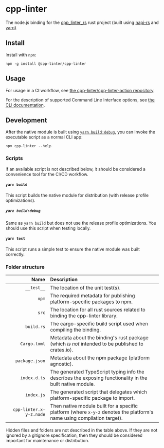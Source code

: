# cpp-linter

The node.js binding for the [cpp_linter_rs][this] rust project
(built using [napi-rs](https://napi.rs) and [yarn](https://yarnpkg.com)).

[this]: https://github.com/cpp-linter/cpp_linter_rs

## Install

Install with `npm`:

```text
npm -g install @cpp-linter/cpp-linter
```

## Usage

For usage in a CI workflow, see
[the cpp-linter/cpp-linter-action repository](https://github.com/cpp-linter/cpp-linter-action).

For the description of supported Command Line Interface options, see
[the CLI documentation](https://cpp-linter.github.io/cpp_linter_rs/cli.html).

## Development

After the native module is built using [`yarn build:debug`](#yarn-builddebug), you can
invoke the executable script as a normal CLI app:

```text
npx cpp-linter --help
```

### Scripts

If an available script is not described below, it should be considered a convenience
tool for the CI/CD workflow.

#### `yarn build`

This script builds the native module for distribution (with release profile optimizations).

##### `yarn build:debug`

Same as `yarn build` but does not use the release profile optimizations.
You should use this script when testing locally.

#### `yarn test`

This script runs a simple test to ensure the native module was built correctly.

### Folder structure

| Name | Description |
|-----:|:------------|
| `__test__` | The location of the unit test(s). |
| `npm` | The required metadata for publishing platform-specific packages to npm. |
| `src` | The location for all rust sources related to binding the cpp-linter library. |
| `build.rs` | The cargo-specific build script used when compiling the binding. |
| `Cargo.toml` | Metadata about the binding's rust package (which _is not_ intended to be published to crates.io). |
| `package.json` | Metadata about the npm package (platform agnostic). |
| `index.d.ts` | The generated TypeScript typing info the describes the exposing functionality in the built native module. |
| `index.js` | The generated script that delegates which platform-specific package to import. |
| `cpp-linter.x-y-z.node` | Then native module built for a specific platform (where `x-y-z` denotes the platform's name using compilation target). |

Hidden files and folders are not described in the table above.
If they are not ignored by a gitignore specification, then they should be considered
important for maintenance or distribution.
